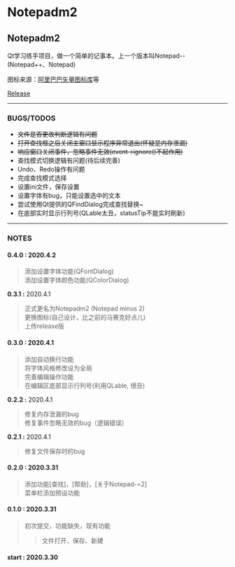 # Notepadm2
## Notepadm2

Qt学习练手项目，做一个简单的记事本。上一个版本叫Notepad-- (Notepad++、Notepad) 

图标来源：[阿里巴巴矢量图标库](https://www.iconfont.cn/search/index?q=)等

[Release]()


****
### BUGS/TODOS

* ~~文件是否更改判断逻辑有问题~~  
* ~~打开查找框之后关闭主窗口显示程序异常退出(怀疑是内存泄漏)~~  
* ~~响应窗口关闭事件，忽略事件无效(event->ignore()不起作用)~~
* 查找模式切换逻辑有问题(待后续完善)    
* Undo、Redo操作有问题  
* 完成查找模式选择  
* 设置ini文件，保存设置  
* 设置字体有bug，只能设置选中的文本  
* 尝试使用Qt提供的QFindDialog完成查找替换~  
* 在底部实时显示行列号(QLable太丑，statusTip不能实时刷新)  

****

### NOTES

#### **0.4.0 :** 2020.4.2  
>添加设置字体功能(QFontDialog)  
>添加设置字体颜色功能(QColorDialog)  

**0.3.1 :** 2020.4.1
>正式更名为Notepadm2 (Notepad minus 2)  
>更换图标(自己设计，比之前的马赛克好点儿)  
>上传release版

#### **0.3.0 :** 2020.4.1
>添加自动换行功能  
>将字体风格修改设为全局  
>完善编辑操作功能  
>在编辑区底部显示行列号(利用QLable, 很丑)

**0.2.2 :** 2020.4.1
>修复内存泄漏的bug  
>修复事件忽略无效的bug（逻辑错误）

**0.2.1 :** 2020.4.1
>修复文件保存时的bug

#### **0.2.0 :** 2020.3.31   
>添加功能[查找]，[帮助]，[关于Notepad-=2]  
>菜单栏添加预设功能  

#### **0.1.0 :** 2020.3.31  
>初次提交，功能缺失，现有功能  
>>文件打开、保存、新建  

#### **start :** 2020.3.30  						

